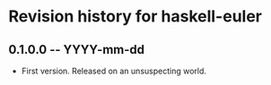 # Revision history for haskell-euler

## 0.1.0.0  -- YYYY-mm-dd

* First version. Released on an unsuspecting world.
